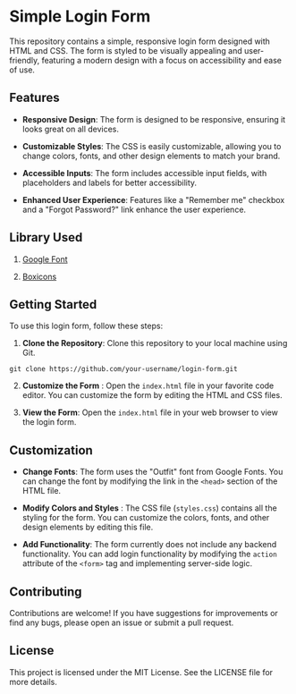 # Simple Login Form

This repository contains a simple, responsive login form designed with HTML and CSS. The form is styled to be visually appealing and user-friendly, featuring a modern design with a focus on accessibility and ease of use.

## Features

* **Responsive Design**: The form is designed to be responsive, ensuring it looks great on all devices.

* **Customizable Styles**: The CSS is easily customizable, allowing you to change colors, fonts, and other design elements to match your brand.

* **Accessible Inputs**: The form includes accessible input fields, with placeholders and labels for better accessibility.

* **Enhanced User Experience**: Features like a "Remember me" checkbox and a "Forgot Password?" link enhance the user experience.

## Library Used

1. [Google Font](https://fonts.google.com/)

2. [Boxicons](https://boxicons.com/)

## Getting Started

To use this login form, follow these steps:

1. **Clone the Repository**: Clone this repository to your local machine using Git.

``` 
git clone https://github.com/your-username/login-form.git 
```

2. **Customize the Form** : Open the ```index.html``` file in your favorite code editor. You can customize the form by editing the HTML and CSS files.

3. **View the Form**: Open the ```index.html``` file in your web browser to view the login form.

## Customization

* **Change Fonts**: The form uses the "Outfit" font from Google Fonts. You can change the font by modifying the link in the ```<head>``` section of the HTML file.

* **Modify Colors and Styles** : The CSS file (```styles.css```) contains all the styling for the form. You can customize the colors, fonts, and other design elements by editing this file.

* **Add Functionality**: The form currently does not include any backend functionality. You can add login functionality by modifying the ```action``` attribute of the ```<form>``` tag and implementing server-side logic.


## Contributing
Contributions are welcome! If you have suggestions for improvements or find any bugs, please open an issue or submit a pull request.

## License

This project is licensed under the MIT License. See the LICENSE file for more details.
